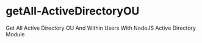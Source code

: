 # getAll-ActiveDirectoryOU

Get All Active Directory OU And Within Users With NodeJS Active Directory Module
